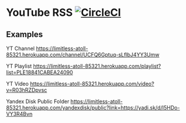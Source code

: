 YouTube RSS [![CircleCI](https://circleci.com/gh/adelnizamutdinov/youtube-rss.svg?style=svg)](https://circleci.com/gh/adelnizamutdinov/youtube-rss)  
======================================================

## Examples

YT Channel https://limitless-atoll-85321.herokuapp.com/channel/UCFQ6Gptuq-sLflbJ4YY3Umw

YT Playlist https://limitless-atoll-85321.herokuapp.com/playlist?list=PLE18841CABEA24090

YT Video https://limitless-atoll-85321.herokuapp.com/video?v=R03hRZDpvsc

Yandex Disk Public Folder https://limitless-atoll-85321.herokuapp.com/yandexdisk/public?link=https://yadi.sk/d/I5HDo-VY3R4Bvn
